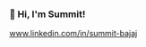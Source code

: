 ### 👋 Hi, I'm Summit!

www.linkedin.com/in/summit-bajaj


<!--
**summitbajaj/summitbajaj** is a ✨ _special_ ✨ repository because its `README.md` (this file) appears on your GitHub profile.

2nd year student studying in NTU REP!

Here are some ideas to get you started:

- 🔭 I’m currently working on ...
- 🌱 I’m currently learning ...
- 👯 I’m looking to collaborate on ...
- 🤔 I’m looking for help with ...
- 💬 Ask me about ...
- 📫 How to reach me: ...
- 😄 Pronouns: ...
- ⚡ Fun fact: ...
-->
